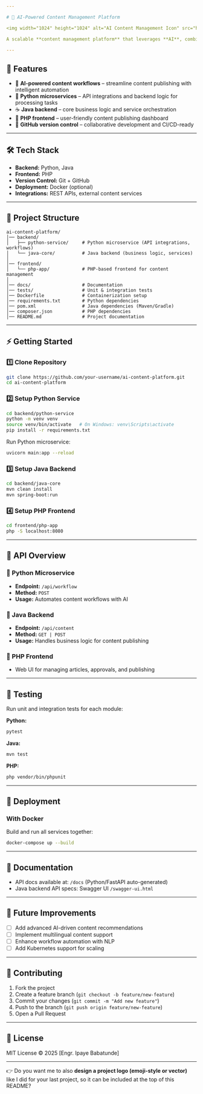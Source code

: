 ```yaml
---

# 📑 AI-Powered Content Management Platform

<img width="1024" height="1024" alt="AI Content Management Icon" src="https://github.com/user-attachments/assets/59378c3a-6ec5-4290-914f-dc28cbe9fad6" />

A scalable **content management platform** that leverages **AI**, combining a **Python service layer**, a **Java backend**, and a **PHP frontend**. The system enables seamless content publishing, automated workflows, and team collaboration, with full version control using GitHub.

---
```


## 🚀 Features

* 🤖 **AI-powered content workflows** – streamline content publishing with intelligent automation
* 🐍 **Python microservices** – API integrations and backend logic for processing tasks
* ☕ **Java backend** – core business logic and service orchestration
* 🐘 **PHP frontend** – user-friendly content publishing dashboard
* 🔄 **GitHub version control** – collaborative development and CI/CD-ready

---

## 🛠️ Tech Stack

* **Backend:** Python, Java
* **Frontend:** PHP
* **Version Control:** Git + GitHub
* **Deployment:** Docker (optional)
* **Integrations:** REST APIs, external content services

---

## 📂 Project Structure

```
ai-content-platform/
│── backend/
│   ├── python-service/     # Python microservice (API integrations, workflows)
│   └── java-core/          # Java backend (business logic, services)
│
│── frontend/
│   └── php-app/            # PHP-based frontend for content management
│
│── docs/                   # Documentation
│── tests/                  # Unit & integration tests
│── Dockerfile              # Containerization setup
│── requirements.txt        # Python dependencies
│── pom.xml                 # Java dependencies (Maven/Gradle)
│── composer.json           # PHP dependencies
│── README.md               # Project documentation
```

---

## ⚡ Getting Started

### 1️⃣ Clone Repository

```bash
git clone https://github.com/your-username/ai-content-platform.git
cd ai-content-platform
```

### 2️⃣ Setup Python Service

```bash
cd backend/python-service
python -m venv venv
source venv/bin/activate   # On Windows: venv\Scripts\activate
pip install -r requirements.txt
```

Run Python microservice:

```bash
uvicorn main:app --reload
```

### 3️⃣ Setup Java Backend

```bash
cd backend/java-core
mvn clean install
mvn spring-boot:run
```

### 4️⃣ Setup PHP Frontend

```bash
cd frontend/php-app
php -S localhost:8080
```

---

## 📡 API Overview

### 🔹 Python Microservice

* **Endpoint:** `/api/workflow`
* **Method:** `POST`
* **Usage:** Automates content workflows with AI

### 🔹 Java Backend

* **Endpoint:** `/api/content`
* **Method:** `GET | POST`
* **Usage:** Handles business logic for content publishing

### 🔹 PHP Frontend

* Web UI for managing articles, approvals, and publishing

---

## 🧪 Testing

Run unit and integration tests for each module:

**Python:**

```bash
pytest
```

**Java:**

```bash
mvn test
```

**PHP:**

```bash
php vendor/bin/phpunit
```

---

## 🚀 Deployment

### With Docker

Build and run all services together:

```bash
docker-compose up --build
```

---

## 📖 Documentation

* API docs available at: `/docs` (Python/FastAPI auto-generated)
* Java backend API specs: Swagger UI `/swagger-ui.html`

---

## 🚀 Future Improvements

* [ ] Add advanced AI-driven content recommendations
* [ ] Implement multilingual content support
* [ ] Enhance workflow automation with NLP
* [ ] Add Kubernetes support for scaling

---

## 🤝 Contributing

1. Fork the project
2. Create a feature branch (`git checkout -b feature/new-feature`)
3. Commit your changes (`git commit -m "Add new feature"`)
4. Push to the branch (`git push origin feature/new-feature`)
5. Open a Pull Request

---

## 📜 License

MIT License © 2025 \[Engr. Ipaye Babatunde]

---

👉 Do you want me to also **design a project logo (emoji-style or vector)** like I did for your last project, so it can be included at the top of this README?
